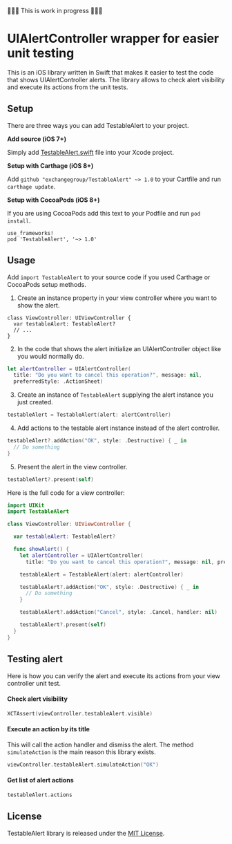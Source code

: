 🚧🚧🚧 This is work in progress 🚧🚧🚧

# UIAlertController wrapper for easier unit testing

This is an iOS library written in Swift that makes it easier to test the code that shows UIAlertController alerts. The library allows to check alert visibility and execute its actions from the unit tests.

## Setup

There are three ways you can add TestableAlert to your project.

**Add source (iOS 7+)**

Simply add [TestableAlert.swift](https://github.com/exchangegroup/TestableAlert/blob/master/TestableAlert/TestableAlert.swift) file into your Xcode project.

**Setup with Carthage (iOS 8+)**

Add `github "exchangegroup/TestableAlert" ~> 1.0` to your Cartfile and run `carthage update`.

**Setup with CocoaPods (iOS 8+)**

If you are using CocoaPods add this text to your Podfile and run `pod install`.

    use_frameworks!
    pod 'TestableAlert', '~> 1.0'


## Usage

Add `import TestableAlert` to your source code if you used Carthage or CocoaPods setup methods.

1) Create an instance property in your view controller where you want to show the alert.

```
class ViewController: UIViewController {
  var testableAlert: TestableAlert?
  // ...
}
```

2) In the code that shows the alert initialize an UIAlertController object like you would normally do.

```Swift
let alertController = UIAlertController(
  title: "Do you want to cancel this operation?", message: nil,
  preferredStyle: .ActionSheet)
```

3) Create an instance of `TestableAlert` supplying the alert instance you just created.

```Swift
testableAlert = TestableAlert(alert: alertController)
```

4) Add actions to the testable alert instance instead of the alert controller.

```Swift
testableAlert?.addAction("OK", style: .Destructive) { _ in
  // Do something
}
```

5) Present the alert in the view controller.

```Swift
testableAlert?.present(self)
```

Here is the full code for a view controller:

```Swift
import UIKit
import TestableAlert

class ViewController: UIViewController {

  var testableAlert: TestableAlert?

  func showAlert() {
    let alertController = UIAlertController(
      title: "Do you want to cancel this operation?", message: nil, preferredStyle: .ActionSheet)

    testableAlert = TestableAlert(alert: alertController)

    testableAlert?.addAction("OK", style: .Destructive) { _ in
      // Do something
    }

    testableAlert?.addAction("Cancel", style: .Cancel, handler: nil)

    testableAlert?.present(self)
  }
}
```


## Testing alert

Here is how you can verify the alert and execute its actions from your view controller unit test.

#### Check alert visibility

```Swift
XCTAssert(viewController.testableAlert.visible)
```

#### Execute an action by its title

This will call the action handler and dismiss the alert. The method `simulateAction` is the main reason this library exists.

```Swift
viewController.testableAlert.simulateAction("OK")
```

#### Get list of alert actions

```Swift
testableAlert.actions
```


## License

TestableAlert library is released under the [MIT License](LICENSE).




